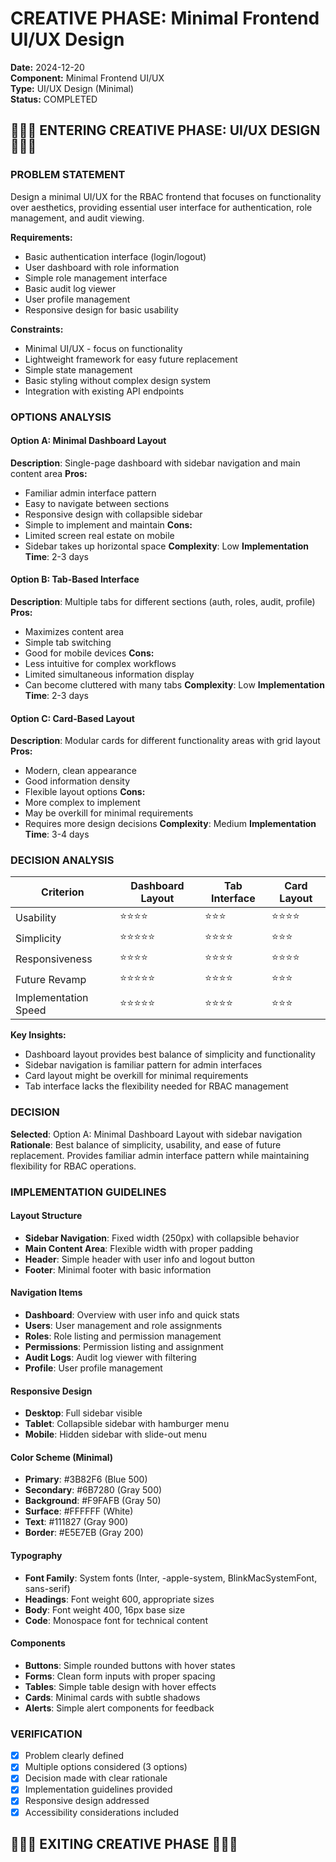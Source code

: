 # CREATIVE PHASE: Minimal Frontend UI/UX Design

**Date:** 2024-12-20  
**Component:** Minimal Frontend UI/UX  
**Type:** UI/UX Design (Minimal)  
**Status:** COMPLETED

## 🎨🎨🎨 ENTERING CREATIVE PHASE: UI/UX DESIGN 🎨🎨🎨

### PROBLEM STATEMENT
Design a minimal UI/UX for the RBAC frontend that focuses on functionality over aesthetics, providing essential user interface for authentication, role management, and audit viewing.

**Requirements:**
- Basic authentication interface (login/logout)
- User dashboard with role information
- Simple role management interface
- Basic audit log viewer
- User profile management
- Responsive design for basic usability

**Constraints:**
- Minimal UI/UX - focus on functionality
- Lightweight framework for easy future replacement
- Simple state management
- Basic styling without complex design system
- Integration with existing API endpoints

### OPTIONS ANALYSIS

#### Option A: Minimal Dashboard Layout
**Description**: Single-page dashboard with sidebar navigation and main content area
**Pros:**
- Familiar admin interface pattern
- Easy to navigate between sections
- Responsive design with collapsible sidebar
- Simple to implement and maintain
**Cons:**
- Limited screen real estate on mobile
- Sidebar takes up horizontal space
**Complexity**: Low
**Implementation Time**: 2-3 days

#### Option B: Tab-Based Interface
**Description**: Multiple tabs for different sections (auth, roles, audit, profile)
**Pros:**
- Maximizes content area
- Simple tab switching
- Good for mobile devices
**Cons:**
- Less intuitive for complex workflows
- Limited simultaneous information display
- Can become cluttered with many tabs
**Complexity**: Low
**Implementation Time**: 2-3 days

#### Option C: Card-Based Layout
**Description**: Modular cards for different functionality areas with grid layout
**Pros:**
- Modern, clean appearance
- Good information density
- Flexible layout options
**Cons:**
- More complex to implement
- May be overkill for minimal requirements
- Requires more design decisions
**Complexity**: Medium
**Implementation Time**: 3-4 days

### DECISION ANALYSIS

| Criterion | Dashboard Layout | Tab Interface | Card Layout |
|-----------|-----------------|---------------|-------------|
| Usability | ⭐⭐⭐⭐ | ⭐⭐⭐ | ⭐⭐⭐⭐ |
| Simplicity | ⭐⭐⭐⭐⭐ | ⭐⭐⭐⭐ | ⭐⭐⭐ |
| Responsiveness | ⭐⭐⭐⭐ | ⭐⭐⭐⭐ | ⭐⭐⭐⭐ |
| Future Revamp | ⭐⭐⭐⭐⭐ | ⭐⭐⭐⭐ | ⭐⭐⭐ |
| Implementation Speed | ⭐⭐⭐⭐⭐ | ⭐⭐⭐⭐ | ⭐⭐⭐ |

**Key Insights:**
- Dashboard layout provides best balance of simplicity and functionality
- Sidebar navigation is familiar pattern for admin interfaces
- Card layout might be overkill for minimal requirements
- Tab interface lacks the flexibility needed for RBAC management

### DECISION
**Selected**: Option A: Minimal Dashboard Layout with sidebar navigation
**Rationale**: Best balance of simplicity, usability, and ease of future replacement. Provides familiar admin interface pattern while maintaining flexibility for RBAC operations.

### IMPLEMENTATION GUIDELINES

#### Layout Structure
- **Sidebar Navigation**: Fixed width (250px) with collapsible behavior
- **Main Content Area**: Flexible width with proper padding
- **Header**: Simple header with user info and logout button
- **Footer**: Minimal footer with basic information

#### Navigation Items
- **Dashboard**: Overview with user info and quick stats
- **Users**: User management and role assignments
- **Roles**: Role listing and permission management
- **Permissions**: Permission listing and assignment
- **Audit Logs**: Audit log viewer with filtering
- **Profile**: User profile management

#### Responsive Design
- **Desktop**: Full sidebar visible
- **Tablet**: Collapsible sidebar with hamburger menu
- **Mobile**: Hidden sidebar with slide-out menu

#### Color Scheme (Minimal)
- **Primary**: #3B82F6 (Blue 500)
- **Secondary**: #6B7280 (Gray 500)
- **Background**: #F9FAFB (Gray 50)
- **Surface**: #FFFFFF (White)
- **Text**: #111827 (Gray 900)
- **Border**: #E5E7EB (Gray 200)

#### Typography
- **Font Family**: System fonts (Inter, -apple-system, BlinkMacSystemFont, sans-serif)
- **Headings**: Font weight 600, appropriate sizes
- **Body**: Font weight 400, 16px base size
- **Code**: Monospace font for technical content

#### Components
- **Buttons**: Simple rounded buttons with hover states
- **Forms**: Clean form inputs with proper spacing
- **Tables**: Simple table design with hover effects
- **Cards**: Minimal cards with subtle shadows
- **Alerts**: Simple alert components for feedback

### VERIFICATION
- [x] Problem clearly defined
- [x] Multiple options considered (3 options)
- [x] Decision made with clear rationale
- [x] Implementation guidelines provided
- [x] Responsive design addressed
- [x] Accessibility considerations included

## 🎨🎨🎨 EXITING CREATIVE PHASE 🎨🎨🎨 